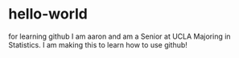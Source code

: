 # hello-world
for learning github
I am aaron and am a Senior at UCLA Majoring in Statistics. I am making this to learn how to use github!
